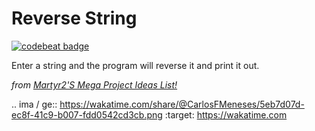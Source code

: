 # Reverse String
[![codebeat badge](https://codebeat.co/badges/5bead623-7d37-42a7-994e-baac206bc77f)](https://codebeat.co/projects/github-com-carlosfmeneses-reversestring-master)

Enter a string and the program will reverse it and print it out.

_from [Martyr2'S Mega Project Ideas List!](https://www.dreamincode.net/forums/topic/78802-martyr2s-mega-project-ideas-list "Martyr2'S Mega Project Ideas List!")_

.. ima / ge:: https://wakatime.com/share/@CarlosFMeneses/5eb7d07d-ec8f-41c9-b007-fdd0542cd3cb.png
    :target: https://wakatime.com